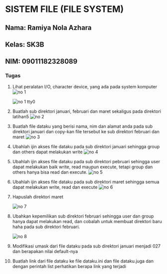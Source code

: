 # SISTEM FILE (FILE SYSTEM)


## Nama: Ramiya Nola Azhara
## Kelas: SK3B
## NIM: 09011182328089


### Tugas

1. Lihat peralatan I/O, character device, yang ada pada system komputer
![no 1](https://github.com/user-attachments/assets/89d78b0d-d795-4bb8-ae5f-7ec7258f4685)



   ![no 1 tty0](https://github.com/user-attachments/assets/ab7d4c8c-7c9f-47df-864c-b86e028d0260)





2. Buatlah sub direktori januari, februari dan maret sekaligus pada direktori latihan5
   ![no 2](https://github.com/user-attachments/assets/54526b84-d841-4d21-9029-59cce3da639f)


3. Buatlah file dataku yang berisi nama, nim dan alamat anda pada sub direktori januari dan copy-kan file tersebut ke sub direktori februari dan maret
![no 3](https://github.com/user-attachments/assets/dff0b026-fc08-4e5a-b543-a37328e09866)


4. Ubahlah ijin akses file dataku pada sub direktori januari sehingga group dan others dapat melakukan write
![no 4](https://github.com/user-attachments/assets/ba3b7474-077e-42b3-bf4d-20ebadcf89f1)


5. Ubahlah ijin akses file dataku pada sub direktori pebruari sehingga user dapat melakukan baik write, read maupun execute, tetapi group dan others hanya bisa read dan execute.
![no 5](https://github.com/user-attachments/assets/3a60d0f8-8273-4e4d-a678-fca70df71ef1)


6. Ubahlah ijin akses file dataku pada sub direktori maret sehingga semua dapat melakukan write, read dan execute
![no 6](https://github.com/user-attachments/assets/7f08a36a-dc3c-4dd5-ac1f-9bc69da791e2)


7. Hapuslah direktori maret

   ![no 7](https://github.com/user-attachments/assets/c1f9d4b4-2f34-4513-b01d-5be5191a9754)


8. Ubahkan kepemilikan sub direktori februari sehingga user dan group hanya dapat melakukan read, dan cobalah untuk membuat direktori baru haha pada sub direktori februari.

   ![no 8](https://github.com/user-attachments/assets/c6090981-da66-4b67-b9b1-85837ea55e61)


9. Modifikasi umask dari file dataku pada sub direktori januari menjadi 027 dan berapakan nilai default-nya


10. Buatlah link dari file dataku ke file dataku.ini dan file dataku.juga dan dengan perintah list perhatikan berapa link yang terjadi 
